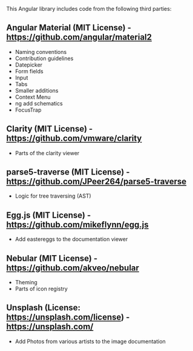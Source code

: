 This Angular library includes code from the following third parties:

## Angular Material (MIT License) - https://github.com/angular/material2
* Naming conventions
* Contribution guidelines
* Datepicker
* Form fields
* Input
* Tabs
* Smaller additions
* Context Menu
* ng add schematics
* FocusTrap
## Clarity (MIT License) - https://github.com/vmware/clarity
* Parts of the clarity viewer
## parse5-traverse (MIT License) - https://github.com/JPeer264/parse5-traverse
* Logic for tree traversing (AST)
## Egg.js (MIT License) - https://github.com/mikeflynn/egg.js
* Add eastereggs to the documentation viewer
## Nebular (MIT License) - https://github.com/akveo/nebular
* Theming
* Parts of icon registry
## Unsplash (License: https://unsplash.com/license) - https://unsplash.com/
* Add Photos from various artists to the image documentation
